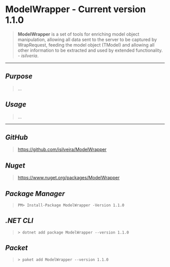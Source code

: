 # ModelWrapper - Current version 1.1.0

>**ModelWrapper** is a set of tools for enriching model object manipulation, allowing all data sent to the server to be captured by WrapRequest<TModel>, feeding the model object (TModel) and allowing all other information to be extracted and used by extended functionality. - *isilveria*.
____

*Purpose*
----
>...
    
*Usage*
----
>...

____
*GitHub*
----
> https://github.com/isilveira/ModelWrapper

*Nuget*
----
> https://www.nuget.org/packages/ModelWrapper

*Package Manager*
----
> ```PM> Install-Package ModelWrapper -Version 1.1.0```

*.NET CLI*
----
> ```> dotnet add package ModelWrapper --version 1.1.0```

*Packet*
----
> ```> paket add ModelWrapper --version 1.1.0```
